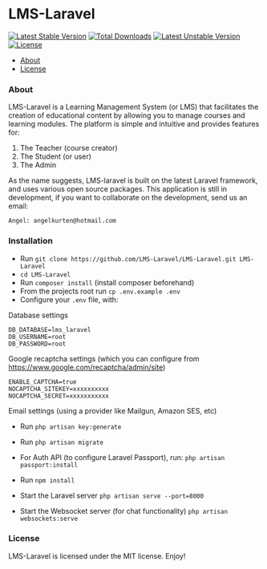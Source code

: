 # LMS-Laravel
[![Latest Stable Version](https://poser.pugx.org/lms-laravel/lms-laravel/v/stable)](https://packagist.org/packages/lms-laravel/lms-laravel)
[![Total Downloads](https://poser.pugx.org/lms-laravel/lms-laravel/downloads)](https://packagist.org/packages/lms-laravel/lms-laravel)
[![Latest Unstable Version](https://poser.pugx.org/lms-laravel/lms-laravel/v/unstable)](https://packagist.org/packages/lms-laravel/lms-laravel)
[![License](https://poser.pugx.org/lms-laravel/lms-laravel/license)](https://packagist.org/packages/lms-laravel/lms-laravel)

- [About](#about)
- [License](#license)

### About
LMS-Laravel is a Learning Management System (or LMS) that facilitates the creation of educational content by allowing you to manage courses and learning modules. The platform is simple and intuitive and provides features for:
1. The Teacher (course creator)
2. The Student (or user)
3. The Admin

As the name suggests, LMS-laravel is built on the latest Laravel framework, and uses various open source packages.
This application is still in development, if you want to collaborate on the development, send us an email: 
```
Angel: angelkurten@hotmail.com
```

### Installation
* Run `git clone https://github.com/LMS-Laravel/LMS-Laravel.git LMS-Laravel`
* `cd LMS-Laravel` 
* Run `composer install` (install composer beforehand)
* From the projects root run `cp .env.example .env`
* Configure your `.env` file, with:

Database settings
```
DB_DATABASE=lms_laravel
DB_USERNAME=root
DB_PASSWORD=root
```
Google recaptcha settings (which you can configure from https://www.google.com/recaptcha/admin/site)
```
ENABLE_CAPTCHA=true
NOCAPTCHA_SITEKEY=xxxxxxxxxx
NOCAPTCHA_SECRET=xxxxxxxxxxx
```

Email settings (using a provider like Mailgun, Amazon SES, etc)

* Run `php artisan key:generate`
* Run `php artisan migrate`
* For Auth API (to configure Laravel Passport), run: `php artisan passport:install`
* Run `npm install`

* Start the Laravel server `php artisan serve --port=8000`

* Start the Websocket server (for chat functionality) `php artisan websockets:serve`


### License
LMS-Laravel is licensed under the MIT license. Enjoy!

